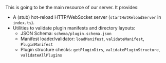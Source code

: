 This is going to be the main resource of our server. It provides:

- A (stub) hot-reload HTTP/WebSocket server (`startHotReloadServer` in `index.ts`).
- Utilities to validate plugin manifests and directory layouts:
  - JSON Schema: `schema/plugin.schema.json`
  - Manifest loader/validator: `loadManifest`, `validateManifest`, `PluginManifest`
  - Plugin structure checks: `getPluginDirs`, `validatePluginStructure`, `validateAllPlugins`
